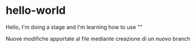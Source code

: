 # hello-world

Hello, I'm doing a stage and I'm learning how to use ""

Nuove modifiche apportate al file mediante creazione di un nuovo branch
